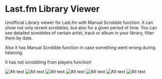 # Last.fm Library Viewer


Unofficial Library viewer for Last.fm with Manual Scrobble function. It can show not only recent scrobbles, but also for a given period of time. You can see detailed scrobbles of certain artist, track or album in your library, filter them by date.

Also it has Manual Scrobble function in case something went wrong during listening.

It has not scrobbling from players function!

![Alt text](https://lh3.googleusercontent.com/35bRlFPLmMEWPDovuFJ7bg3phUNlxzjIkBGwggshOxUhPJqjzf7n97vt9Rx5l3htA1k=h900 "")
![Alt text](https://lh3.googleusercontent.com/6RZfS_jp5NhGfYvfEjb_VxBkf9aVpSlOnY1Q70ItIHgSTZTIefuTIVwAHgnZ_mVPX6Ec=h900 "")
![Alt text](https://lh3.googleusercontent.com/2WGMApOs4-CwaHNUrnFg5fbBOVJD9zpe2cADCOPTIrT2Wnrb2q0ctcfMPU4yw2TKPg=h900 "")
![Alt text](https://lh3.googleusercontent.com/UZottjLqvvlmmftIuVA5HVkhYYJ2rSj0rab6czL51T7Y4_V88is-p3pt0rYlkR_xgPY=h900 "")
![Alt text](https://lh3.googleusercontent.com/DXoPasauGmhSeOGZARNQ-P4OFai2QAv89Q_EQQo_XOiQ3lvW7TBIedg_TVaVz9Y05w=h900 "")
![Alt text](https://lh3.googleusercontent.com/UFTPOaf7XguCk9X0kD-Ja3paQzGDZkxGL1yYPdCP3vWjHeWYekWzvzj9YxeFckm39g=h900 "")
![Alt text](https://lh3.googleusercontent.com/U6MEqatq5e3f4OksnYKRitdHJAY1SEhrJuxiJpEblDtt7Q6vmV_NdEZ7PxnLcScixE8=h900 "")